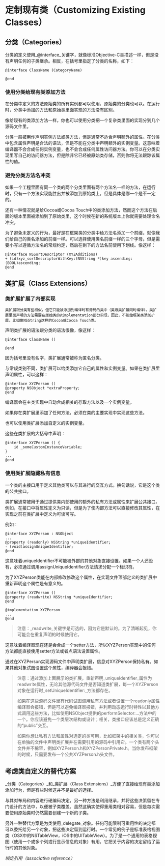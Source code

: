 # 定制现有类（Customizing Existing Classes）

## 分类（Categories）

分类的定义使用_@interface_关键字，就像标准Objective-C类描述一样，但是没有声明任何的子类继承。相反，在括号里指定了分类的名称，如下：

```
@interface ClassName (CategoryName)

@end
```

### 使用分类给现有类添加方法

在分类中定义的方法原始类的所有实例都可以使用，原始类的分类也可以。在运行时，分类中添加的方法和原始类里面实现的方法没有区别。

像给现有的类添加方法一样，你也可以使用分类把一个复杂类里面的实现分到几个源码文件里。

分类一般被用作声明实例方法或类方法，但是通常不适合声明额外的属性。在分类中包含属性声明是合法的语法，但是不能在分类中声明额外的实例变量。这意味着编译器不会合成任何实例变量，也不会合成任何属性访问器方法。你可以在分类实现里写自己的访问器方法，但是除非它已经被原始类存储，否则你将无法跟踪该属性的值。

### 避免分类方法名冲突

如果一个工程里面有同一个类的两个分类里面有两个方法名一样的方法，在运行时，只有一个方法实现能胜出并被添加到原始类上，但是具体是哪一个是不一定的。

还有一种情况就是给Cocoa或Cocoa Touch中的类添加方法，然而这个方法在后面的版本里面被添加到了原始类里，这个时候在新的系统版本上你就需要处理命名冲突。

为了避免未定义的行为，最好是在框架类的分类中给方法名添加一个前缀，就像我们给自己的类名添加的前缀一样。可以选择使用类名前缀一样的三个字母，但是需要小写以遵循方法名的常规约定，然后在剩下的方法名前使用下划线。像这样：

```
@interface NSSortDescriptor (XYZAdditions)
+ (id)xyz_sortDescriptorWithKey:(NSString *)key ascending:(BOOL)ascending;
@end
```

## 类扩展（Class Extensions）

### 类扩展扩展了内部实现

```
类扩展跟分类有些相似，但它只能被添加到编译时有源码的类中（类跟类扩展同时编译）。类扩展里面声明的方法需要在原始类的@implementation部分实现，因此，不能给框架类添加扩展，比如像NSString这样的Cocoa或Cocoa Touch类。
```

声明类扩展的语法跟分类的语法很像，像这样：

```
@interface ClassName ()

@end
```

因为括号里没有名字，类扩展通常被称为匿名分类。

与常规类别不同，类扩展可以给类添加它自己的属性和实例变量。如果在类扩展里声明属性，可以这样：

```
@interface XYZPerson ()
@property NSObject *extraProperty;
@end
```

编译器会在主类实现中自动合成相关的存取方法以及一个实例变量。

如果你在类扩展里添加了任何方法，必须在类的主要实现中实现这些方法。

也可以使用类扩展添加自定义的实例变量。

这些在类扩展的大括号中声明：

```
@interface XYZPerson () {
    id _someCustomInstanceVariable;
}
...
@end
```

### 使用类扩展隐藏私有信息

一个类的主接口用于定义其他类可以与其进行的交互方式。换句话说，它是这个类的公共接口。

类扩展通常被用于通过提供类内部使用的额外的私有方法或属性来扩展公共接口。例如，在接口中将属性定义为只读，但是为了使内部方法可以直接修改其属性，在实现之前在类扩展中定义为可读可写。

例如：

```
@interface XYZPerson : NSObject
...
@property (readonly) NSString *uniqueIdentifier;
- (void)assignUniqueIdentifier;
@end
```

这意味着uniqueIdentifier不可能被外部的其他对象直接设置。如果一个人还没有，必须通过调用assignUniqueIdentifier方法请求分配一个标识符。

为了XYZPerson类能在内部修改修改这个属性，在实现文件顶部定义的类扩展中重新声明这个属性是有意义的。

```
@interface XYZPerson ()
@property (readwrite) NSString *uniqueIdentifier;
@end

@implementation XYZPerson
...
@end
```

> 注意：_readwrite_关键字是可选的，因为它是默认的。为了清晰起见，你可能会在重复声明的时候使用它。

这意味着编译器现在还是会合成一个setter方法，所以XYZPerson实现中的任何方法都能直接使用setter方法或者点语法设置属性。

通过在XYZPerson实现源码文件中声明类扩展，信息对XYZPerson保持私有。如果其他对象试图设置这个属性，编译器会报错。

> 注意：通过添加上面展示的类扩展，重新声明_uniqueIdentifier_属性为readwrite属性，无论其他源代码文件是否知道类扩展，每一个XYZPerson对象在运行时_setUniqueIdentifier:_方法都存在。
>
> 如果在这些源码文件里有代码试图调用私有方法或者设置一个readonly属性编译器会报错，但是可以避免编译器报错，并利用动态运行时特性以其他方式调用这些方法，比如使用NSObject提供的performSelector:...方法中的一个。你应该避免一个类层次结构或设计；相关，类接口应该总是定义正确的“public”交互。
>
> 如果你想让私有方法和属性对选定的类可用，比如框架中的相关类，你可以在单独的文件中声明类扩展并在需要引用的源码中引用它。一个类有两个头文件并不稀罕，例如XYZPerson.h和XYZPersonPrivate.h。当你发布框架的时候，只需要发布一个公共XYZPerson.h头文件。

## 考虑类自定义的替代方案

_分类（Categories）_和_类扩展（Class Extensions）_方便了直接给现有类添加添加行为，但是有些时候这并不是最好的选择。

与其对布局和内容进行硬编码决定，另一种方法是利用继承，并将这些决策留在专门设计的方法中，以便被子类覆盖。虽然这确实使得重用类相对容易，但是每次需要使用原始类时仍然需要创建一个新的子类。

另外一种替代方案是为类使用_delegate_对象。任何可能限制可重用性的决定都可以委托给另一个对象，把这些决定留到运行时。一个常见的例子是标准表格视图类（OSX中的NSTableView，iOS中的UITableView）。为了是一个通用的表格视图（使用一个或多个列或行显示信息的对象）有用，它把关于内容的决定留给了运行时的其他对象。

_绑定引用（associative reference）_

